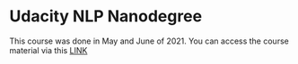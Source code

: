 # Udacity NLP Nanodegree

This course was done in May and June of 2021. You can access the course material via this [LINK](https://www.udacity.com/course/natural-language-processing-nanodegree--nd892)
